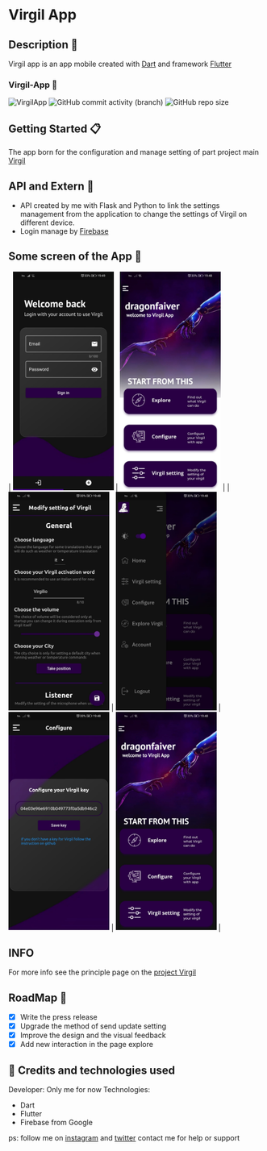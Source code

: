 # Virgil App

## Description 📃
Virgil app is an app mobile created with [Dart](https://dart.dev/) and framework [Flutter](https://flutter.dev/)

### **Virgil-App** 📱

![VirgilApp](https://img.shields.io/badge/4%2C5k-4%2C5k?style=for-the-badge&logo=visualstudiocode&label=Lines%20of%20code&labelColor=282a3&color=%23164773)
![GitHub commit activity (branch)](https://img.shields.io/github/commit-activity/w/Retr0100/VirgilApp?style=for-the-badge&logo=github&labelColor=%23282a3&color=%231B7F79)
![GitHub repo size](https://img.shields.io/github/repo-size/Retr0100/VirgilApp?style=for-the-badge&logo=github&labelColor=%23282a3&color=%23bd93f9)


## Getting Started 📋
The app born for the configuration and manage setting of part project main [Virgil](https://github.com/Retr0100/ProjectVirgil) 

## API and Extern 💸
- API created by me with Flask and Python to link the settings management from the application to change the settings of Virgil on different device.
- Login manage by [Firebase](https://firebase.google.com/products/)

## Some screen of the App 📸
| <img src="asset/Screen1.jpg" alt="Markdownify" width ="200px" > | <img src="asset/Screen5.jpg" alt="Markdownify" width ="200px"> |
| <img src="asset/Screen2.jpg" alt="Markdownify" width ="200px"> | <img src="asset/Screen4.jpg" alt="Markdownify" width ="200px"> |
<img src="asset/Screen3.jpg" alt="Markdownify" width ="200px"> | <img src="asset/Screen6.jpg" alt="Markdownify" width ="200px"> |

## INFO
For more info see the principle page on the [project Virgil](https://github.com/Retr0100/ProjectVirgil)

## RoadMap 🎯

- [x] Write the press release
- [X] Upgrade the method of send update setting
- [x] Improve the design and the visual feedback
- [x] Add new interaction in the page explore

## 💸 Credits and technologies used

Developer: Only me for now
Technologies:
 - Dart
 - Flutter
 - Firebase from Google

ps: follow me on [instagram](https://www.instagram.com/akiidjk) and [twitter](https://twitter.com/R3tr0_fj) contact me for help or support
